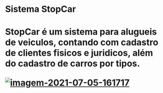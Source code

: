 <h1> Sistema StopCar <h1>
<p> StopCar é um sistema para alugueis de veiculos, contando com cadastro de clientes fisicos e juridicos, além do cadastro de carros por tipos. <p>
  <a href="https://ibb.co/XzCcSB0"><img src="https://i.ibb.co/Q6KyrBS/imagem-2021-07-05-161717.png" alt="imagem-2021-07-05-161717" border="0"></a>
